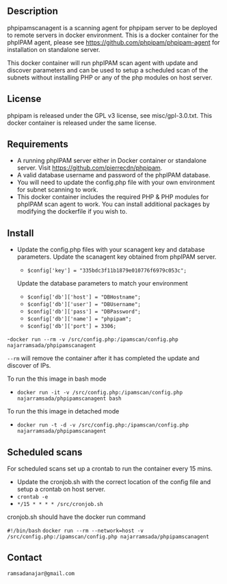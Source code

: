 ## Description
phpipamscanagent is a scanning agent for phpipam server to be deployed to remote servers in docker environment.
This is a docker container for the phpIPAM agent, please see https://github.com/phpipam/phpipam-agent for installation on standalone server.

This docker container will run phpIPAM scan agent with update and discover parameters and can be used to setup a scheduled scan of the subnets without installing PHP or any of the php modules on host server.  

## License
phpipam is released under the GPL v3 license, see misc/gpl-3.0.txt.
This docker container is released under the same license.

## Requirements
 - A running phpIPAM server either in Docker container or standalone server. Visit https://github.com/pierrecdn/phpipam.
 - A valid database username and password of the phpIPAM database.
 - You will need to update the config.php file with your own environment for subnet scanning to work.
 - This docker container includes the required PHP & PHP modules for phpIPAM scan agent to work. You can install additional packages by modifying the dockerfile if you wish to.

## Install
 - Update the config.php files with your scanagent key and database parameters.
   Update the scanagent key obtained from phpIPAM server.
   - `$config['key'] = "335bdc3f11b1879e010776f6979c053c";`
    
   Update the database parameters to match your environment
   - `$config['db']['host'] = "DBHostname";`
   - `$config['db']['user'] = "DBUsername";`
   - `$config['db']['pass'] = "DBPassword";`
   - `$config['db']['name'] = "phpipam";`
   - `$config['db']['port'] = 3306;`
    
 -`docker run --rm -v /src/config.php:/ipamscan/config.php najarramsada/phpipamscanagent`
 
 `--rm` will remove the container after it has completed the update and discover of IPs.
 
 To run the this image in bash mode
 - `docker run -it -v /src/config.php:/ipamscan/config.php najarramsada/phpipamscanagent bash`
 
 To run the this image in detached mode
 - `docker run -t -d -v /src/config.php:/ipamscan/config.php najarramsada/phpipamscanagent`

## Scheduled scans
For scheduled scans set up a crontab to run the container every 15 mins.
 - Update the cronjob.sh with the correct location of the config file and setup a crontab on host server.
 - `crontab -e`
 - `*/15 * * * * /src/cronjob.sh`

cronjob.sh should have the docker run command

`#!/bin/bash`
`docker run --rm --network=host -v /src/config.php:/ipamscan/config.php najarramsada/phpipamscanagent`

## Contact
`ramsadanajar@gmail.com`
